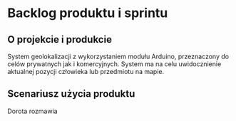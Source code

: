# Backlog produktu i sprintu
## O projekcie i produkcie
System geolokalizacji z wykorzystaniem modułu Arduino, przeznaczony do celów prywatnych jak i komercyjnych. System ma na celu uwidocznienie aktualnej pozycji człowieka lub przedmiotu na mapie.

## Scenariusz użycia produktu
Dorota rozmawia
<!--stackedit_data:
eyJoaXN0b3J5IjpbLTExNjk0MTg0MTcsLTE2NDM1NTg3ODhdfQ
==
-->